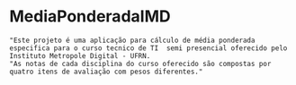 # MediaPonderadaIMD

    "Este projeto é uma aplicação para cálculo de média ponderada especifica para o curso tecnico de TI  semi presencial oferecido pelo Instituto Metropole Digital - UFRN. 
    "As notas de cada disciplina do curso oferecido são compostas por quatro itens de avaliação com pesos diferentes."
  
